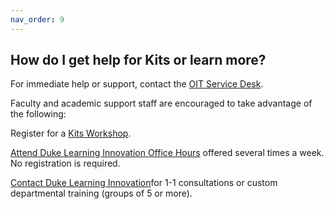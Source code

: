 ```yaml
---
nav_order: 9
---
```


## How do I get help for Kits or learn more?

For immediate help or support, contact the [OIT Service Desk](https://oit.duke.edu/help/).

Faculty and academic support staff are encouraged to take advantage of the following:

Register for a [Kits Workshop](https://learninginnovation.duke.edu/events/).

[Attend Duke Learning Innovation Office Hours](https://learninginnovation.duke.edu/events/open-office-hours/) offered several times a week. No registration is required.

[Contact Duke Learning Innovation](https://learninginnovation.duke.edu/contact/)for 1-1 consultations or custom departmental training (groups of 5 or more).

